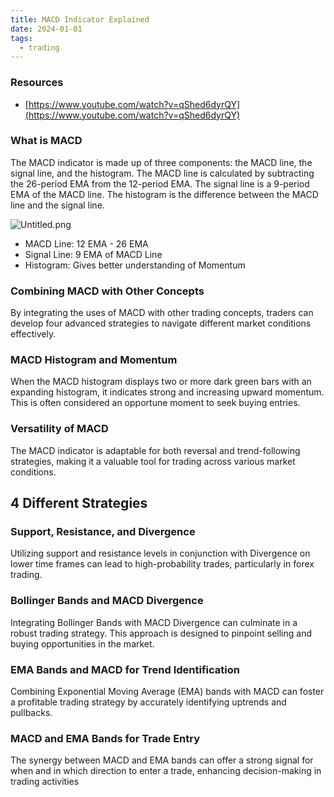 ```yaml
---
title: MACD Indicator Explained
date: 2024-01-01
tags:
  - trading
---
```


### Resources

- [https://www.youtube.com/watch?v=qShed6dyrQY](https://www.youtube.com/watch?v=qShed6dyrQY)

### What is MACD


The MACD indicator is made up of three components: the MACD line, the signal line, and the histogram. The MACD line is calculated by subtracting the 26-period EMA from the 12-period EMA. The signal line is a 9-period EMA of the MACD line. The histogram is the difference between the MACD line and the signal line.


![Untitled.png](https://prod-files-secure.s3.us-west-2.amazonaws.com/875308e8-8000-4329-b1aa-ffd95b33ba6e/1abbe1ec-fd47-4e14-a5d9-c08b08fc48d8/Untitled.png?X-Amz-Algorithm=AWS4-HMAC-SHA256&X-Amz-Content-Sha256=UNSIGNED-PAYLOAD&X-Amz-Credential=AKIAT73L2G45HZZMZUHI%2F20240206%2Fus-west-2%2Fs3%2Faws4_request&X-Amz-Date=20240206T012323Z&X-Amz-Expires=3600&X-Amz-Signature=881d7c5e2f93a99088d4dba26fd8edc38b826f8545d4b75cd3a1b858a72178e6&X-Amz-SignedHeaders=host&x-id=GetObject)

- MACD Line: 12 EMA - 26 EMA
- Signal Line: 9 EMA of MACD Line
- Histogram: Gives better understanding of Momentum

### **Combining MACD with Other Concepts**


By integrating the uses of MACD with other trading concepts, traders can develop four advanced strategies to navigate different market conditions effectively.


### **MACD Histogram and Momentum**


When the MACD histogram displays two or more dark green bars with an expanding histogram, it indicates strong and increasing upward momentum. This is often considered an opportune moment to seek buying entries.


### **Versatility of MACD**


The MACD indicator is adaptable for both reversal and trend-following strategies, making it a valuable tool for trading across various market conditions.


## 4 Different Strategies


### **Support, Resistance, and Divergence**


Utilizing support and resistance levels in conjunction with Divergence on lower time frames can lead to high-probability trades, particularly in forex trading.


### **Bollinger Bands and MACD Divergence**


Integrating Bollinger Bands with MACD Divergence can culminate in a robust trading strategy. This approach is designed to pinpoint selling and buying opportunities in the market.


### **EMA Bands and MACD for Trend Identification**


Combining Exponential Moving Average (EMA) bands with MACD can foster a profitable trading strategy by accurately identifying uptrends and pullbacks.


### **MACD and EMA Bands for Trade Entry**


The synergy between MACD and EMA bands can offer a strong signal for when and in which direction to enter a trade, enhancing decision-making in trading activities


